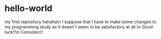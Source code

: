 # hello-world
my first repository hahaha\n
I suppose that I have to make some changes to my programming study as it doesn't seem to be satisfactory at all.\n
Good luck!!\n
Consolecc!
